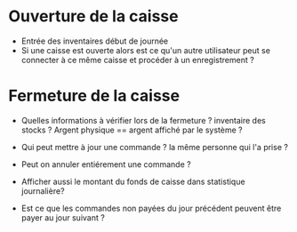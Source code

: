 # 

# Ouverture de la caisse
- Entrée des inventaires début de journée
- Si une caisse est ouverte alors est ce qu'un autre utilisateur peut se connecter à ce même caisse et procéder à un enregistrement ?

# Fermeture de la caisse
- Quelles informations à vérifier lors de la fermeture ? inventaire des stocks ? Argent physique == argent affiché par le système ?


- Qui peut mettre à jour une commande ? la même personne qui l'a prise ?

- Peut on annuler entiérement une commande ?

- Afficher aussi le montant du fonds de caisse dans statistique journalière?

- Est ce que les commandes non payées du jour précédent peuvent être payer au jour suivant ?